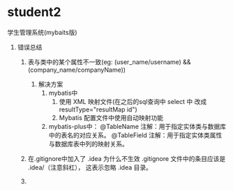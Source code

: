 # student2
学生管理系统(mybaits版)

1. 错误总结
    1. 表与类中的某个属性不一致(eg: (user_name/username) &&(company_name/companyName))
       1. 解决方案
          1. mybatis中 
             1. 使用 XML 映射文件(在之后的sql查询中 select 中 改成 resultType="resultMap id")
                <resultMap id="yourResultMap" type="your.package.YourClass">
                 <result property="javaPropertyName" column="sqlColumnName"/>
                </resultMap>  
             2. Mybatis 配置文件中使用自动映射功能
              <settings>
                <setting name="mapUnderscoreToCamelCase" value="true"/>
              </settings>
          2. mybatis-plus中：
             @TableName 注解：用于指定实体类与数据库中的表名的对应关系。
             @TableField 注解：用于指定实体类属性与数据库表中列的映射关系。 
       
    2. 在.gitignore中加入了 .idea 为什么不生效 
       .gitignore  文件中的条目应该是 .idea/（注意斜杠），
       这表示忽略 .idea 目录。

    3. 